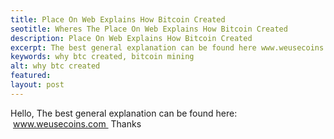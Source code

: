 ```yaml
---
title: Place On Web Explains How Bitcoin Created
seotitle: Wheres The Place On Web Explains How Bitcoin Created
description: Place On Web Explains How Bitcoin Created
excerpt: The best general explanation can be found here www.weusecoins.com 
keywords: why btc created, bitcoin mining
alt: why btc created
featured: 
layout: post
---
```

Hello,
The best general explanation can be found here:  www.weusecoins.com 
Thanks

